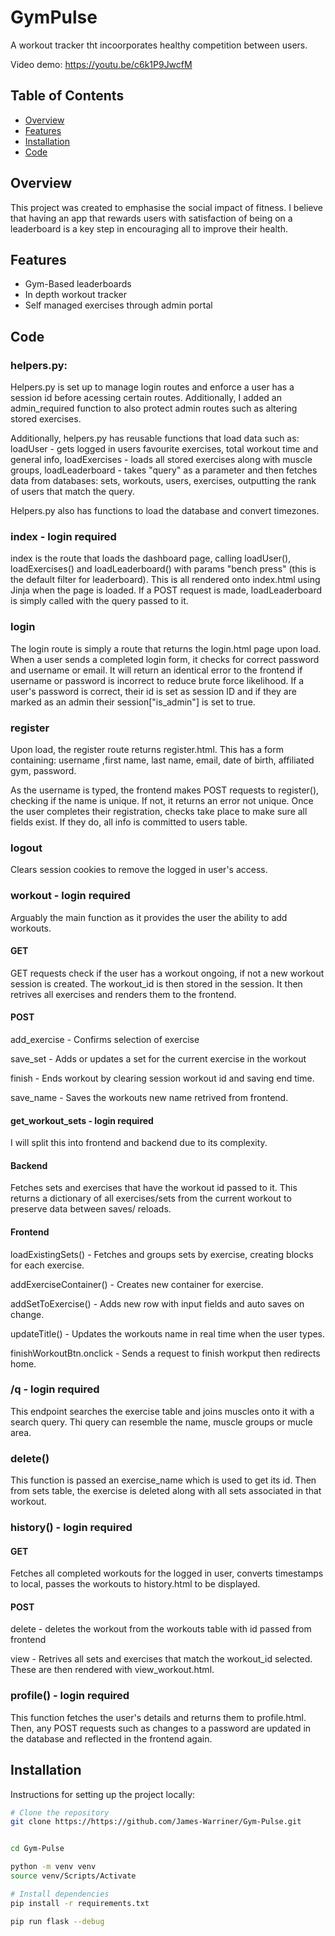 # GymPulse

A workout tracker tht incoorporates healthy competition between users.

Video demo: https://youtu.be/c6k1P9JwcfM

## Table of Contents

- [Overview](#overview)
- [Features](#features)
- [Installation](#installation)
- [Code](#code)



## Overview

This project was created to emphasise the social impact of fitness. I believe that having an app that rewards users with satisfaction of being on a leaderboard is a key step in encouraging all to improve their health.

## Features


- Gym-Based leaderboards
- In depth workout tracker
- Self managed exercises through admin portal

## Code

### helpers.py:

Helpers.py is set up to manage login routes and enforce a user has a session id before acessing certain routes. Additionally, I added an admin_required function to also protect admin routes such as altering stored exercises. 

Additionally, helpers.py has reusable functions that load data such as: loadUser - gets logged in users favourite exercises, total workout time and general info, loadExercises - loads all stored exercises along with muscle groups, loadLeaderboard - takes "query" as a parameter and then fetches data from databases: sets, workouts, users, exercises, outputting the rank of users that match the query.

Helpers.py also has functions to load the database and convert timezones.



### index - login required

index is the route that loads the dashboard page, calling loadUser(), loadExercises() and loadLeaderboard() with params "bench press" (this is the default filter for leaderboard). This is all rendered onto index.html using Jinja when the page is loaded. If a POST request is made, loadLeaderboard is simply called with the query passed to it.

### login

The login route is simply a route that returns the login.html page upon load. When a user sends a completed login form, it checks for correct password and username or email. It will return an identical error to the frontend if username or password is incorrect to reduce brute force likelihood. If a user's password is correct, their id is set as session ID and if they are marked as an admin their session["is_admin"] is set to true.

### register

Upon load, the register route returns register.html. This has a form containing: username ,first name, last name, email, date of birth, affiliated gym, password.

As the username is typed, the frontend makes POST requests to register(), checking if the name is unique. If not, it returns an error not unique. Once the user completes their registration, checks take place to make sure all fields exist. If they do, all info is committed to users table.

### logout

Clears session cookies to remove the logged in user's access.

### workout - login required

Arguably the main function as it provides the user the ability to add workouts.

#### GET

GET requests check if the user has a workout ongoing, if not a new workout session is created. The workout_id is then stored in the session. It then retrives all exercises and renders them to the frontend.

#### POST
add_exercise - Confirms selection of exercise

save_set - Adds or updates a set for the current exercise in the workout

finish - Ends workout by clearing session workout id and saving end time.

save_name - Saves the workouts new name retrived from frontend.

#### get_workout_sets - login required

I will split this into frontend and backend due to its complexity.

#### Backend

Fetches sets and exercises that have the workout id passed to it. This returns a dictionary of all exercises/sets from the current workout to preserve data between saves/ reloads. 

#### Frontend

loadExistingSets() - Fetches and groups sets by exercise, creating blocks for each exercise.

addExerciseContainer() - Creates new container for exercise.

addSetToExercise() - Adds new row with input fields and auto saves on change.

updateTitle() - Updates the workouts name in real time when the user types.

finishWorkoutBtn.onclick - Sends a request to finish workput then redirects home.

### /q - login required

This endpoint searches the exercise table and joins muscles onto it with a search query. Thi query can resemble the name, muscle groups or mucle area.

### delete()

This function is passed an exercise_name which is used to get its id. Then from sets table, the exercise is deleted along with all sets associated in that workout.


### history() - login required

#### GET

Fetches all completed workouts for the logged in user, converts timestamps to local, passes the workouts to history.html to be displayed.

#### POST

delete - deletes the workout from the workouts table with id passed from frontend

view - Retrives all sets and exercises that match the workout_id selected. These are then rendered with view_workout.html.

### profile() - login required

This function fetches the user's details and returns them to profile.html. Then, any POST requests such as changes to a password are updated in the database and reflected in the frontend again.











## Installation

Instructions for setting up the project locally:

```bash
# Clone the repository
git clone https://https://github.com/James-Warriner/Gym-Pulse.git


cd Gym-Pulse

python -m venv venv
source venv/Scripts/Activate  

# Install dependencies
pip install -r requirements.txt

pip run flask --debug




